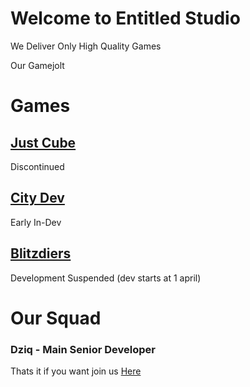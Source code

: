 # Welcome to Entitled Studio

We Deliver Only High Quality Games

Our Gamejolt

# Games

## [Just Cube](https://www.gamejolt.com)
Discontinued

## [City Dev](https://gamejolt.com/games/CityDev/395300)
Early In-Dev

## [Blitzdiers](https://www.gamejolt.com)
Development Suspended (dev starts at 1 april)



# Our Squad
### Dziq - Main Senior Developer
Thats it if you want join us [Here](https://goo.gl/forms/DxD1G1u6JbGlQxgZ2)
